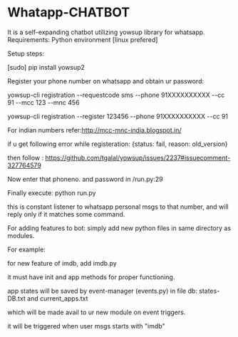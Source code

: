 # Whatapp-CHATBOT
It is a self-expanding chatbot utilizing yowsup library for whatsapp.
Requirements:
Python environment [linux prefered]


Setup steps:

[sudo] pip install yowsup2

Register your phone number on whatsapp and obtain ur password:

yowsup-cli registration --requestcode sms --phone 91XXXXXXXXXX --cc 91 --mcc 123 --mnc 456

yowsup-cli registration --register 123456 --phone 91XXXXXXXXXX --cc 91  

For indian numbers refer:http://mcc-mnc-india.blogspot.in/

if u get following error while registeration:
{status: fail, 
reason: old_version}

then follow : https://github.com/tgalal/yowsup/issues/2237#issuecomment-327764579


Now enter that phoneno. and password in /run.py:29

Finally execute: python run.py

this is constant listener to whatsapp personal msgs to that number, and will reply only if it matches some command.



For adding features to bot: simply add new python files in same directory as modules.

For example:

  for new feature of imdb, add imdb.py
  
  it must have init and app methods for proper functioning.
  
  app states will be saved by event-manager (events.py) in file db: states-DB.txt and current_apps.txt
  
  which will be made avail to ur new module on event triggers.
  
  it will be triggered when user msgs starts with "imdb"
  
